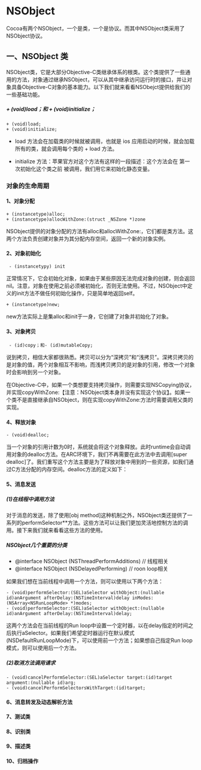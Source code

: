 # NSObject
Cocoa有两个NSObject，一个是类，一个是协议。而其中NSObject类采用了NSObject协议。

## 一、NSObject 类

NSObject类，它是大部分Objective-C类继承体系的根类。这个类提供了一些通用的方法，对象通过继承NSObject，可以从其中继承访问运行时的接口，并让对象具备Objective-C对象的基本能力。以下我们就来看看NSObejct提供给我们的一些基础功能。

##### + (void)load；和 + (void)initialize；

```objc
+ (void)load;
+ (void)initialize;
```
* load 方法会在加载类的时候就被调用，也就是 ios 应用启动的时候，就会加载所有的类，就会调用每个类的 + load 方法。

* initialize 方法：苹果官方对这个方法有这样的一段描述：这个方法会在 第一次初始化这个类之前 被调用，我们用它来初始化静态变量。

### 对象的生命周期

#### 1、对象分配
```obj
+ (instancetype)alloc;
+ (instancetype)allocWithZone:(struct _NSZone *)zone
```
NSObject提供的对象分配的方法有alloc和allocWithZone:，它们都是类方法。这两个方法负责创建对象并为其分配内存空间，返回一个新的对象实例。

#### 2、对象初始化
```objc
 - (instancetypy) init
```
正常情况下，它会初始化对象，如果由于某些原因无法完成对象的创建，则会返回nil。注意，对象在使用之前必须被初始化，否则无法使用。不过，NSObject中定义的init方法不做任何初始化操作，只是简单地返回self。
```objc
+ (instancetype)new;
```
new方法实际上是集alloc和init于一身，它创建了对象并初始化了对象。

#### 3、对象拷贝
```objc
 - (id)copy；和- (id)mutableCopy;
```
说到拷贝，相信大家都很熟悉。拷贝可以分为“深拷贝”和“浅拷贝”。深拷贝拷贝的是对象的值，两个对象相互不影响，而浅拷贝拷贝的是对象的引用，修改一个对象时会影响到另一个对象。

在Objective-C中，如果一个类想要支持拷贝操作，则需要实现NSCopying协议，并实现copyWithZone:【注意：NSObject类本身并没有实现这个协议】。如果一个类不是直接继承自NSObject，则在实现copyWithZone:方法时需要调用父类的实现。
#### 4、释放对象
```objc
- (void)dealloc;
```
当一个对象的引用计数为0时，系统就会将这个对象释放。此时runtime会自动调用对象的dealloc方法。在ARC环境下，我们不再需要在此方法中去调用[super dealloc]了。我们重写这个方法主要是为了释放对象中用到的一些资源，如我们通过C方法分配的内存空间。dealloc方法的定义如下：



#### 5、消息发送
##### (1)在线程中调用方法

对于消息的发送，除了使用[obj method]这种机制之外，NSObject类还提供了一系列的performSelector**方法。这些方法可以让我们更加灵活地控制方法的调用。接下来我们就来看看这些方法的使用。

##### NSObject几个重要的分类
* @interface NSObject (NSThreadPerformAdditions)  // 线程相关
* @interface NSObject (NSDelayedPerforming)   // roon loop相关

如果我们想在当前线程中调用一个方法，则可以使用以下两个方法：

```obj
- (void)performSelector:(SEL)aSelector withObject:(nullable id)anArgument afterDelay:(NSTimeInterval)delay inModes:(NSArray<NSRunLoopMode> *)modes;
- (void)performSelector:(SEL)aSelector withObject:(nullable id)anArgument afterDelay:(NSTimeInterval)delay;
```
这两个方法会在当前线程的Run loop中设置一个定时器，以在delay指定的时间之后执行aSelector。如果我们希望定时器运行在默认模式(NSDefaultRunLoopMode)下，可以使用前一个方法；如果想自己指定Run loop模式，则可以使用后一个方法。

##### (2)取消方法调用请求

```objc
- (void)cancelPerformSelector:(SEL)aSelector target:(id)target argument:(nullable id)arg;
- (void)cancelPerformSelectorsWithTarget:(id)target;
```

#### 6、消息转发及动态解析方法

#### 7、测试类

#### 8、识别类

#### 9、描述类

#### 10、归档操作







